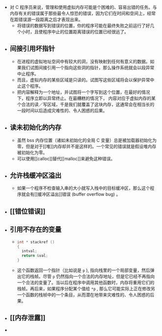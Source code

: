- 对 C 程序员来说，管理和使用虚拟内存可能是个困难的、容易出错的任务。与内存有关的错误属于那些最令人惊恐的错误，因为它们在时间和空间上，经常在距错误源一段距离之后才表现出来。
	- 将错误的数据写到错误的位置，你的程序可能在最终失败之前运行了好几个小时，且使程序中止的位置距离错误的位置已经很远了。
- ## 间接引用坏指针
	- 在进程的虚拟地址空间中有较大的洞，没有映射到任何有意义的数据。如果我们试图间接引用一个指向这些洞的指针，那么操作系统就会以段异常中止程序。
	- 而且，虚拟内存的某些区域是只读的。试图写这些区域将会以保护异常中止这个程序。
	- 把内容解释为一个地址，并试图将一个字写到这个位置，在最好的情况下，程序立即以异常终止。在最糟糕的情况下， 内容对应于虚拟内存的某个合法的读／写区域，千是我们就覆盖了这块内存，这通常会在相当长的一段时间以后造成灾难性的、令人困惑的后果。
- ## 读未初始化的内存
	- 虽然 bss 内存位置（诸如未初始化的全局 C 变量）总是被加载器初始化为零，但是对于[[堆]]内存却并不是这样的。一个常见的错误就是假设堆内存被初始化为零。
	- 可以使用[[calloc]]替代[[malloc]]来避免这种错误。
- ## 允许栈缓冲区溢出
	- 如果一个程序不检查输入串的大小就写入栈中的目标缓冲区，那么这个程序就会有[[缓冲区溢出]]错误 (buffer overflow bug) 。
- ## [[错位错误]]
- ## 引用不存在的变量
	- ``` c
	  int * stackref ()
	  {
	  	intval;
	  	return &val;
	  }
	  ```
	- 这个函数返回一个指针（比如说是 `p` ), 指向栈里的一个局部变量，然后弹出它的栈帧。尽管 `p` 仍然指向一个合法的内存地址，但是它已经不再指向一个合法的变量了。当以后在程序中调用其他函数时，内存将重用它们的栈帧。再后来，如果程序分配某个值给 `*p` , 那么它可能实际上正在修改另一个函数的栈帧中的一个条目，从而潜在地带来灾难性的、令人困惑的后果。
- ## [[内存泄露]]
-